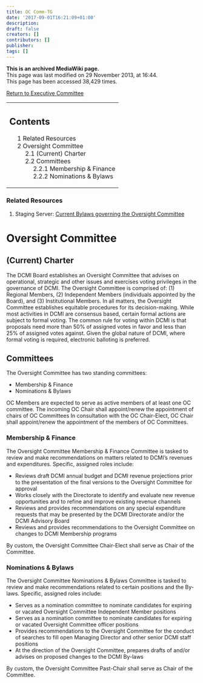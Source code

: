 ```yaml
---
title: OC Comm-TG
date: '2017-09-01T16:21:09+01:00'
description: 
draft: false
creators: []
contributors: []
publisher: 
tags: []
---
```


 **This is an archived MediaWiki page.**  
This page was last modified on 29 November 2013, at 16:44.  
This page has been accessed 38,429 times.

[Return to Executive Committee](/archive/mediawiki_wiki/Exec_Committee "Exec Committee")

<table id="toc" class="toc">
  <tr>
    <td>
      <div id="toctitle">
        <h2>Contents</h2>
      </div>
      <ul>
        <li class="toclevel-1 tocsection-1"><a href="#Related_Resources"><span class="tocnumber">1</span> <span class="toctext">Related Resources</span></a></li>
        <li class="toclevel-1 tocsection-2">
          <a href="#Oversight_Committee"><span class="tocnumber">2</span> <span class="toctext">Oversight Committee</span></a>
          <ul>
            <li class="toclevel-2 tocsection-3"><a href="#.28Current.29_Charter"><span class="tocnumber">2.1</span> <span class="toctext">(Current) Charter</span></a></li>
            <li class="toclevel-2 tocsection-4">
              <a href="#Committees"><span class="tocnumber">2.2</span> <span class="toctext">Committees</span></a>
              <ul>
                <li class="toclevel-3 tocsection-5"><a href="#Membership_.26_Finance"><span class="tocnumber">2.2.1</span> <span class="toctext">Membership &amp; Finance</span></a></li>
                <li class="toclevel-3 tocsection-6"><a href="#Nominations_.26_Bylaws"><span class="tocnumber">2.2.2</span> <span class="toctext">Nominations &amp; Bylaws</span></a></li>
              </ul>
            </li>
          </ul>
        </li>
      </ul>
    </td>
  </tr>
</table>


### Related Resources 

1. Staging Server: [Current Bylaws governing the Oversight Committee](http://dublincore.org:8080/about/bylaws/index.shtml#article2a5)

# Oversight Committee 

## (Current) Charter 

The DCMI Board establishes an Oversight Committee that advises on operational, strategic and other issues and exercises voting privileges in the governance of DCMI. The Oversight Committee is comprised of: (1) Regional Members, (2) Independent Members (individuals appointed by the Board), and (3) Institutional Members. In all matters, the Oversight Committee establishes equitable procedures for its decision-making. While most activities in DCMI are consensus based, certain formal actions are subject to formal voting. The common rule for voting within DCMI is that proposals need more than 50% of assigned votes in favor and less than 25% of assigned votes against. Given the global nature of DCMI, where formal voting is required, electronic balloting is preferred.

## Committees 

The Oversight Committee has two standing committees:

- Membership & Finance
- Nominations & Bylaws

OC Members are expected to serve as active members of at least one OC committee. The incoming OC Chair shall appoint/renew the appointment of chairs of OC Committees In consultation with the OC Chair-Elect, OC Chair shall appoint/renew the appointment of the members of OC Committees.

### Membership & Finance

The Oversight Committee Membership & Finance Committee is tasked to review and make recommendations on matters related to DCMI’s revenues and expenditures. Specific, assigned roles include:

- Reviews draft DCMI annual budget and DCMI revenue projections prior to the presentation of the final versions to the Oversight Committee for approval
- Works closely with the Directorate to identify and evaluate new revenue opportunities and to refine and improve existing revenue channels
- Reviews and provides recommendations on any special expenditure requests that may be presented by the DCMI Directorate and/or the DCMI Advisory Board
- Reviews and provides recommendations to the Oversight Committee on changes to DCMI Membership programs

By custom, the Oversight Committee Chair-Elect shall serve as Chair of the Committee.

### Nominations & Bylaws

The Oversight Committee Nominations & Bylaws Committee is tasked to review and make recommendations related to certain positions and the By-laws. Specific, assigned roles include:

- Serves as a nomination committee to nominate candidates for expiring or vacated Oversight Committee Independent Member positions
- Serves as a nomination committee to nominate candidates for expiring or vacated Oversight Committee officer positions
- Provides recommendations to the Oversight Committee for the conduct of searches to fill open Managing Director and other senior DCMI staff positions
- At the direction of the Oversight Committee, prepares drafts of and/or advises on proposed changes to the DCMI By-laws 

By custom, the Oversight Committee Past-Chair shall serve as Chair of the Committee.

